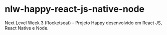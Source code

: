 # nlw-happy-react-js-native-node
Next Level Week 3 (Rocketseat) - Projeto Happy desenvolvido em React JS, React Native e Node.
